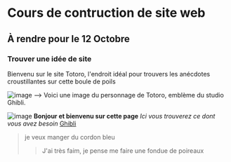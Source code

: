 # Cours de contruction de site web
## À rendre pour le 12 Octobre
### Trouver une idée de site

Bienvenu sur le site Totoro, l'endroit idéal pour trouvers les anécdotes croustillantes sur cette boule de poils

![image](https://github.com/user-attachments/assets/b1e3bada-5613-41a5-aa32-8e66c7d50c84)
--> Voici une image du personnage de Totoro, emblème du studio Ghibli.

![image](https://github.com/user-attachments/assets/79728d93-fb1b-49e7-b727-cf4857147e64)
**Bonjour et bienvenu sur cette page**
*Ici vous trouverez ce dont vous avez besoin*
[Ghibli](test2)

>je veux manger du cordon bleu
>
>>J'ai très faim, je pense me faire une fondue de poireaux
